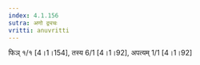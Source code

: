 ```yaml
---
index: 4.1.156
sutra: अणो द्व्यचः
vritti: anuvritti
---
```


फिञ्  १/१ [4।1।154], तस्य 6/1 [4।1।92], अपत्यम् 1/1 [4।1।92]